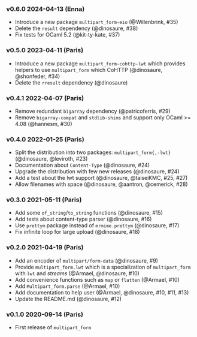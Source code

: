 ### v0.6.0 2024-04-13 (Enna)

- Introduce a new package `multipart_form-eio` (@Willenbrink, #35)
- Delete the `result` dependency (@dinosaure, #38)
- Fix tests for OCaml 5.2 (@kit-ty-kate, #37)

### v0.5.0 2023-04-11 (Paris)

- Introduce a new package `multipart_form-cohttp-lwt` which provides
  helpers to use `multipart_form` which CoHTTP (@dinosaure, @shonfeder, #34)
- Delete the `rresult` dependency (@dinosaure)

### v0.4.1 2022-04-07 (Paris)

- Remove redundant `bigarray` dependency (@patricoferris, #29)
- Remove `bigarray-compat` and `stdlib-shims` and support only OCaml >= 4.08 (@hannesm, #30)

### v0.4.0 2022-01-25 (Paris)

- Split the distribution into two packages: `multipart_form{,-lwt}` (@dinosaure, @leviroth, #23)
- Documentation about `Content-Type` (@dinosaure, #24)
- Upgrade the distribution with few new releases (@dinosaure, #24)
- Add a test about the lwt support (@dinosaure, @taiseiKMC, #25, #27)
- Allow filenames with space (@dinosaure, @aantron, @cemerick, #28)

### v0.3.0 2021-05-11 (Paris)

- Add some `of_string`/`to_string` functions (@dinosaure, #15)
- Add tests about content-type parser (@dinosaure, #16)
- Use `prettym` package instead of `mrmime.prettym` (@dinosaure, #17)
- Fix infinite loop for large upload (@dinosaure, #18)

### v0.2.0 2021-04-19 (Paris)

- Add an encoder of `multipart/form-data` (@dinosaure, #9)
- Provide `multipart_form.lwt` which is a specialization
  of `multipart_form` with `lwt` and _streams_
  (@Armael, @dinosaure, #10)
- Add convenience functions such as `map` or `flatten`
  (@Armael, #10)
- Add `Multipart_form.parse` (@Armael, #10)
- Add documentation to help user (@Armael, @dinosaure, #10, #11, #13)
- Update the README.md (@dinosaure, #12)

### v0.1.0 2020-09-14 (Paris)

- First release of `multipart_form`
